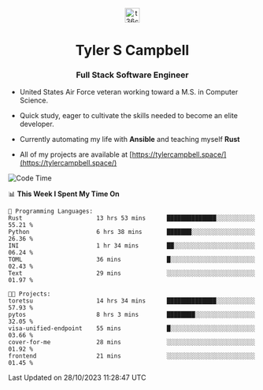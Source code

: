 <p align="center">
<a href="https://www.linkedin.com/in/t36campbell" target="blank"><img align="center" src="https://ik.imagekit.io/t36campbell/Portfolio/linkedin.png.original_m8bbGgPh6.png" alt="t36campbell" height="30" width="30" /></a>
</p>
<h1 align="center">Tyler S Campbell</h1>
<h3 align="center">Full Stack Software Engineer</h3>

* United States Air Force veteran working toward a M.S. in Computer Science.

* Quick study, eager to cultivate the skills needed to become an elite developer.

* Currently automating my life with **Ansible** and teaching myself **Rust**

* All of my projects are available at [https://tylercampbell.space/](https://tylercampbell.space/)

<!--START_SECTION:waka-->
![Code Time](http://img.shields.io/badge/Code%20Time-2%2C934%20hrs%2047%20mins-blue)

📊 **This Week I Spent My Time On** 

```text
💬 Programming Languages: 
Rust                     13 hrs 53 mins      ██████████████░░░░░░░░░░░   55.21 % 
Python                   6 hrs 38 mins       ███████░░░░░░░░░░░░░░░░░░   26.36 % 
INI                      1 hr 34 mins        ██░░░░░░░░░░░░░░░░░░░░░░░   06.24 % 
TOML                     36 mins             █░░░░░░░░░░░░░░░░░░░░░░░░   02.43 % 
Text                     29 mins             ░░░░░░░░░░░░░░░░░░░░░░░░░   01.97 % 

🐱‍💻 Projects: 
toretsu                  14 hrs 34 mins      ██████████████░░░░░░░░░░░   57.93 % 
pytos                    8 hrs 3 mins        ████████░░░░░░░░░░░░░░░░░   32.05 % 
visa-unified-endpoint    55 mins             █░░░░░░░░░░░░░░░░░░░░░░░░   03.66 % 
cover-for-me             28 mins             ░░░░░░░░░░░░░░░░░░░░░░░░░   01.92 % 
frontend                 21 mins             ░░░░░░░░░░░░░░░░░░░░░░░░░   01.45 % 
```


 Last Updated on 28/10/2023 11:28:47 UTC
<!--END_SECTION:waka-->
